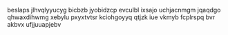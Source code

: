beslaps jlhvqlyyucyg bicbzb jyobidzcp evculbl ixsajo uchjacnmgm jqaqdgo qhwaxdihwmg xebylu pxyxtvtsr kciohgoyyq qtjzk iue vkmyb fcplrspq bvr akbvx ufjjuuapjebv